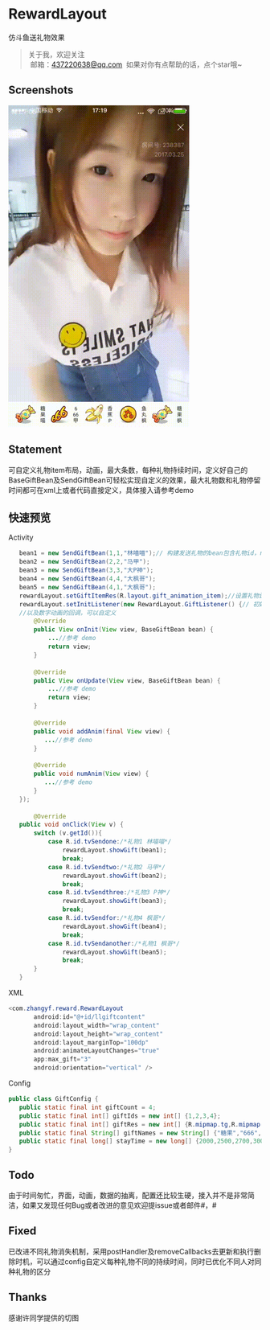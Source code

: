# RewardLayout
仿斗鱼送礼物效果
> 关于我，欢迎关注  
  邮箱：437220638@qq.com
  如果对你有点帮助的话，点个star哦~
 
## Screenshots
![image](/screenshots/photo.gif)

## Statement
可自定义礼物item布局，动画，最大条数，每种礼物持续时间，定义好自己的BaseGiftBean及SendGiftBean可轻松实现自定义的效果，最大礼物数和礼物停留时间都可在xml上或者代码直接定义，具体接入请参考demo

## 快速预览
Activity
 ```java
    bean1 = new SendGiftBean(1,1,"林喵喵");// 构建发送礼物的bean包含礼物id，name和userid,username
    bean2 = new SendGiftBean(2,2,"马甲");
    bean3 = new SendGiftBean(3,3,"大P神");
    bean4 = new SendGiftBean(4,4,"大枫哥");
    bean5 = new SendGiftBean(4,1,"大枫哥");
    rewardLayout.setGiftItemRes(R.layout.gift_animation_item);//设置礼物item布局
    rewardLayout.setInitListener(new RewardLayout.GiftListener() {// 初始化，更新，载入动画，
    //以及数字动画的回调，可以自定义
        @Override
        public View onInit(View view, BaseGiftBean bean) {
            ...//参考 demo
            return view;
        }

        @Override
        public View onUpdate(View view, BaseGiftBean bean) {
            ...//参考 demo
            return view;
        }

        @Override
        public void addAnim(final View view) {
           ...//参考 demo
        }

        @Override
        public void numAnim(View view) {
           ...//参考 demo
        }
    });
        
        @Override
    public void onClick(View v) {
        switch (v.getId()){
            case R.id.tvSendone:/*礼物1 林喵喵*/
                rewardLayout.showGift(bean1);
                break;
            case R.id.tvSendtwo:/*礼物2 马甲*/
                rewardLayout.showGift(bean2);
                break;
            case R.id.tvSendthree:/*礼物3 P神*/
                rewardLayout.showGift(bean3);
                break;
            case R.id.tvSendfor:/*礼物4 枫哥*/
                rewardLayout.showGift(bean4);
                break;
            case R.id.tvSendanother:/*礼物1 枫哥*/
                rewardLayout.showGift(bean5);
                break;
        }
    }
```
XML
 ```java
<com.zhangyf.reward.RewardLayout
        android:id="@+id/llgiftcontent"
        android:layout_width="wrap_content"
        android:layout_height="wrap_content"
        android:layout_marginTop="100dp"
        android:animateLayoutChanges="true"
        app:max_gift="3"
        android:orientation="vertical" />
```
Config
 ```java
 public class GiftConfig {
    public static final int giftCount = 4;
    public static final int[] giftIds = new int[] {1,2,3,4};
    public static final int[] giftRes = new int[] {R.mipmap.tg,R.mipmap.good,R.mipmap.banana,R.mipmap.yw};
    public static final String[] giftNames = new String[] {"糖果","666","小香蕉","鱼丸"};
    public static final long[] stayTime = new long[] {2000,2500,2700,3000};
}
 ```
## Todo
由于时间匆忙，界面，动画，数据的抽离，配置还比较生硬，接入并不是非常简洁，如果又发现任何Bug或者改进的意见欢迎提issue或者邮件#，#

## Fixed 
已改进不同礼物消失机制，采用postHandler及removeCallbacks去更新和执行删除时机，可以通过config自定义每种礼物不同的持续时间，同时已优化不同人对同种礼物的区分

## Thanks
感谢许同学提供的切图
